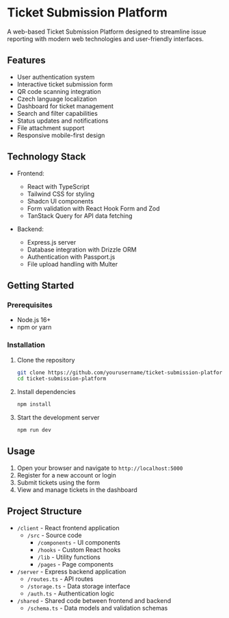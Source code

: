 # Ticket Submission Platform

A web-based Ticket Submission Platform designed to streamline issue reporting with modern web technologies and user-friendly interfaces.

## Features

- User authentication system
- Interactive ticket submission form
- QR code scanning integration
- Czech language localization
- Dashboard for ticket management
- Search and filter capabilities
- Status updates and notifications
- File attachment support
- Responsive mobile-first design

## Technology Stack

- Frontend:
  - React with TypeScript
  - Tailwind CSS for styling
  - Shadcn UI components
  - Form validation with React Hook Form and Zod
  - TanStack Query for API data fetching

- Backend:
  - Express.js server
  - Database integration with Drizzle ORM
  - Authentication with Passport.js
  - File upload handling with Multer

## Getting Started

### Prerequisites

- Node.js 16+
- npm or yarn

### Installation

1. Clone the repository
   ```bash
   git clone https://github.com/yourusername/ticket-submission-platform.git
   cd ticket-submission-platform
   ```

2. Install dependencies
   ```bash
   npm install
   ```

3. Start the development server
   ```bash
   npm run dev
   ```

## Usage

1. Open your browser and navigate to `http://localhost:5000`
2. Register for a new account or login
3. Submit tickets using the form
4. View and manage tickets in the dashboard

## Project Structure

- `/client` - React frontend application
  - `/src` - Source code
    - `/components` - UI components
    - `/hooks` - Custom React hooks
    - `/lib` - Utility functions
    - `/pages` - Page components
- `/server` - Express backend application
  - `/routes.ts` - API routes
  - `/storage.ts` - Data storage interface
  - `/auth.ts` - Authentication logic
- `/shared` - Shared code between frontend and backend
  - `/schema.ts` - Data models and validation schemas